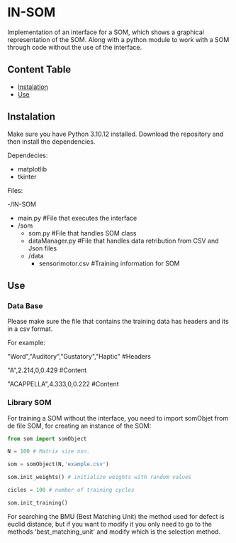 # IN-SOM

Implementation of an interface for a SOM, which shows a graphical representation of the SOM. Along with a python module to work with a SOM through code without the use of the interface.

## Content Table

- [Instalation](#instalation)
- [Use](#use)

## Instalation

Make sure you have Python 3.10.12 installed. Download the repository and then install the dependencies.

Dependecies:

- matplotlib
- tkinter

Files:

-/IN-SOM

- main.py #File that executes the interface
- /som
  - som.py #File that handles SOM class
  - dataManager.py #File that handles data retribution from CSV and Json files
  - /data
    - sensorimotor.csv #Training information for SOM

## Use

### Data Base

Please make sure the file that contains the training data has headers and its in a csv format.

For example:

"Word","Auditory","Gustatory","Haptic" #Headers

"A",2.214,0,0.429 #Content

"ACAPPELLA",4.333,0,0.222 #Content

### Library SOM

For training a SOM without the interface, you need to import somObjet from de file SOM, for creating an instance of the SOM:

```python
from som import somObject

N = 100 # Matrix size nxn.

som = somObject(N,'example.csv')

som.init_weights() # initialize weights with random values

cicles = 100 # number of training cycles

som.init_training()
```

For searching the BMU (Best Matching Unit) the method used for defect is euclid distance, but if you want to modify it you only need to go to the methods 'best_matching_unit' and modify which is the selection method.
